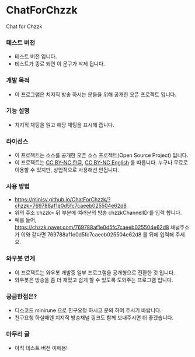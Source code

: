 # ChatForChzzk
Chat for Chzzk

### 테스트 버전
- 테스트 버전 입니다.
- 테스트가 종료 되면 이 문구가 삭제 됩니다.

### 개발 목적
- 이 프로그램은 치지직 방송 하시는 분들을 위해 공개한 오픈 프로젝트 입니다.

### 기능 설명
- 치지직 채팅을 읽고 해당 채팅을 표시해 줍니다.

### 라이선스
- 이 프로젝트는 소스를 공개한 오픈 소스 프로젝트(Open Source Project) 입니다.
- 이 프로젝트는 [CC BY-NC 한글](https://creativecommons.org/licenses/by-nc/4.0/deed.ko), [CC BY-NC English](https://creativecommons.org/licenses/by-nc/4.0/) 를 따릅니다. 누구나 무료로 이용할 수 있지만, 상업적으로 사용해선 안됩니다.

### 사용 방법
- https://minisv.github.io/ChatForChzzk/?chzzk=769788af1e0d5fc7caeeb025504e62d8
- 위의 주소 chzzk= 뒤 부분에 여러분의 방송 chzzkChannelID 를 입력 합니다.
- 예를 들어, https://chzzk.naver.com/769788af1e0d5fc7caeeb025504e62d8 채널주소가 이와 같다면 769788af1e0d5fc7caeeb025504e62d8 를 뒤에 입력해 주세요.

### 와우봇 연계
- 이 프로젝트는 와우봇 개발중 일부 프로그램을 공개형으로 전환한 것 입니다.
- 와우봇은 방송을 좀 더 재밌고 쉽게 할 수 있도록 도와주는 프로그램 입니다.

### 궁금한점은?
- 디스코드 minirune 으로 친구요청 하시고 문의 하여 주시기 바랍니다.
- 친구요청 하실때엔 치지직 방송채널 링크도 함께 보내주시면 더 좋겠습니다.

### 마무리 글
- 아직 테스트 버전 이에용!